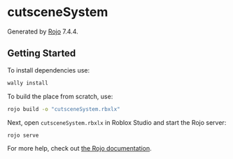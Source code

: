 # cutsceneSystem
Generated by [Rojo](https://github.com/rojo-rbx/rojo) 7.4.4.

## Getting Started
To install dependencies use:

```bash
wally install
```

To build the place from scratch, use:

```bash
rojo build -o "cutsceneSystem.rbxlx"
```

Next, open `cutsceneSystem.rbxlx` in Roblox Studio and start the Rojo server:

```bash
rojo serve
```

For more help, check out [the Rojo documentation](https://rojo.space/docs).
